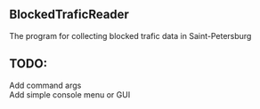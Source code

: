 ## BlockedTraficReader
The program for collecting blocked trafic data in Saint-Petersburg

## TODO:
Add command args\
Add simple console menu or GUI

